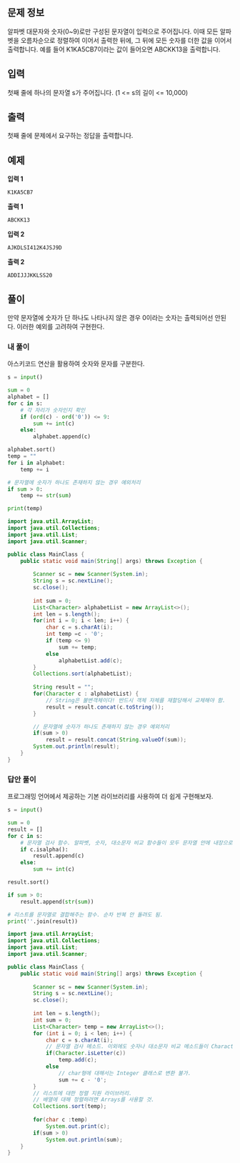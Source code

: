 ## 문제 정보

알파벳 대문자와 숫자(0~9)로만 구성된 문자열이 입력으로 주어집니다. 이때 모든 알파벳을 오름차순으로 정렬하여 이어서 출력한 뒤에, 그 뒤에 모든 숫자를 더한 값을 이어서 출력합니다. 예를 들어 K1KA5CB7이라는 값이 들어오면 ABCKK13을 출력합니다.

## 입력
첫째 줄에 하나의 문자열 s가 주어집니다. (1 <= s의 길이 <= 10,000)

## 출력
첫째 줄에 문제에서 요구하는 정답을 출력합니다.

## 예제
**입력 1**
```
K1KA5CB7
```
**출력 1**
```
ABCKK13
```

**입력 2**
```
AJKDLSI412K4JSJ9D
```
**출력 2**
```
ADDIJJJKKLSS20
```

## 풀이
만약 문자열에 숫자가 단 하나도 나타나지 않은 경우 0이라는 숫자는 출력되어선 안된다. 이러한 예외를 고려하여 구현한다.

### 내 풀이
아스키코드 연산을 활용하여 숫자와 문자를 구분한다.

```python
s = input()

sum = 0
alphabet = []
for c in s:
    # 각 자리가 숫자인지 확인
    if (ord(c) - ord('0')) <= 9:
        sum += int(c)
    else:
        alphabet.append(c)

alphabet.sort()
temp = ""
for i in alphabet:
    temp += i

# 문자열에 숫자가 하나도 존재하지 않는 경우 예외처리
if sum > 0:
    temp += str(sum)

print(temp)
```

```java
import java.util.ArrayList;
import java.util.Collections;
import java.util.List;
import java.util.Scanner;

public class MainClass {
	public static void main(String[] args) throws Exception {
	
		Scanner sc = new Scanner(System.in);
		String s = sc.nextLine();
		sc.close();
		
		int sum = 0;
		List<Character> alphabetList = new ArrayList<>();
		int len = s.length();
		for(int i = 0; i < len; i++) {
			char c = s.charAt(i);
			int temp =c - '0'; 
			if (temp <= 9)
				sum += temp;
			else
				alphabetList.add(c);
		}
		Collections.sort(alphabetList);
		
		String result = "";
		for(Character c : alphabetList) {
            // String은 불변객체이다! 반드시 객체 자체를 재할당해서 교체해야 함.
			result = result.concat(c.toString());
		}

        // 문자열에 숫자가 하나도 존재하지 않는 경우 예외처리
        if(sum > 0)
		    result = result.concat(String.valueOf(sum));
		System.out.println(result);
	}
}
```

### 답안 풀이
프로그래밍 언어에서 제공하는 기본 라이브러리를 사용하여 더 쉽게 구현해보자.

```python
s = input()

sum = 0
result = []
for c in s:
    # 문자열 검사 함수. 알파벳, 숫자, 대소문자 비교 함수들이 모두 문자열 안에 내장으로 구현돼 있다.
    if c.isalpha():
        result.append(c)
    else:
        sum += int(c)

result.sort()

if sum > 0:
    result.append(str(sum))

# 리스트를 문자열로 결합해주는 함수. 순차 반복 안 돌려도 됨.
print(''.join(result))
```


```java
import java.util.ArrayList;
import java.util.Collections;
import java.util.List;
import java.util.Scanner;

public class MainClass {
	public static void main(String[] args) throws Exception {
	
		Scanner sc = new Scanner(System.in);
		String s = sc.nextLine();
		sc.close();
		
		int len = s.length();
		int sum = 0;
		List<Character> temp = new ArrayList<>();
		for (int i = 0; i < len; i++) {
			char c = s.charAt(i);
            // 문자열 검사 메소드. 이외에도 숫자나 대소문자 비교 메소드들이 Character 클래스 안에 static하게 구현돼 있음.
			if(Character.isLetter(c))
				temp.add(c);
			else
                // char형에 대해서는 Integer 클래스로 변환 불가.
				sum += c - '0';
		}
        // 리스트에 대한 정렬 지원 라이브러리.
		// 배열에 대해 정렬하려면 Arrays를 사용할 것.
		Collections.sort(temp);
		
		for(char c :temp)
			System.out.print(c);
		if(sum > 0)
			System.out.println(sum);
	}
}
```